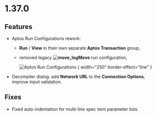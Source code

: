 # 1.37.0

## Features

* Aptos Run Configurations rework:

  - **Run** / **View** in their own separate **Aptos Transaction** group, 
  - removed legacy **![move_log](move_logo.svg)Move** run configuration,  

    ![Aptos Run Configurations](aptos_run_configurations.png) { width="250" border-effect="line" }

* Decompiler dialog: add **Network URL** to the **Connection Options**, improve input validation.

## Fixes

* Fixed auto-indentation for multi-line spec item parameter lists.